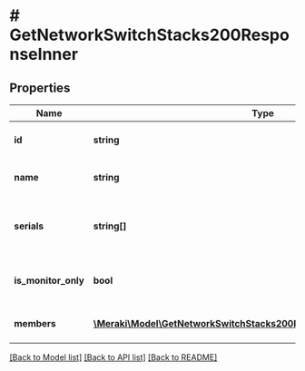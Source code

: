 # # GetNetworkSwitchStacks200ResponseInner

## Properties

Name | Type | Description | Notes
------------ | ------------- | ------------- | -------------
**id** | **string** | ID of the Switch stack | [optional]
**name** | **string** | Name of the Switch stack | [optional]
**serials** | **string[]** | Serials of the switches in the switch stack | [optional]
**is_monitor_only** | **bool** | Tells if stack is Monitored Stack. | [optional]
**members** | [**\Meraki\Model\GetNetworkSwitchStacks200ResponseInnerMembersInner[]**](GetNetworkSwitchStacks200ResponseInnerMembersInner.md) | Members of the Stack | [optional]

[[Back to Model list]](../../README.md#models) [[Back to API list]](../../README.md#endpoints) [[Back to README]](../../README.md)
